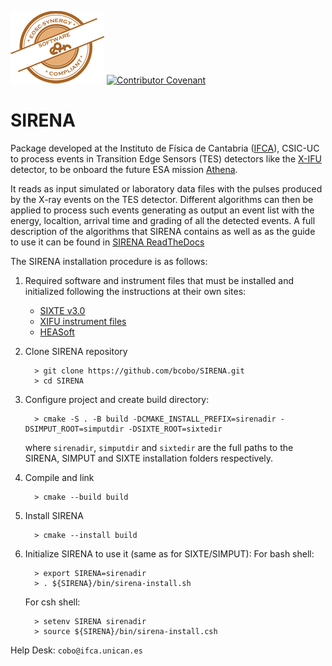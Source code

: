 [![SQAaaS badge](https://github.com/EOSC-synergy/SQAaaS/raw/master/badges/badges_150x116/badge_software_bronze.png)](https://api.eu.badgr.io/public/assertions/5GEdTdkzR2KDlXkZTCgrLg "SQAaaS bronze badge achieved")
[![Contributor Covenant](https://img.shields.io/badge/Contributor%20Covenant-2.1-4baaaa.svg)](code_of_conduct.md) 
# SIRENA
Package developed at the Instituto de Física de Cantabria ([IFCA](https://ifca.unican.es/en-us)), CSIC-UC to process events in Transition Edge Sensors (TES) detectors
like the [X-IFU](https://x-ifu.irap.omp.eu/) detector, to be onboard the future ESA mission [Athena](https://www.the-athena-x-ray-observatory.eu/en).

It reads as input simulated or laboratory data files with the pulses produced by the X-ray events on the TES detector.
Different algorithms can then be applied to process such events generating as output an event list with the energy, localtion, arrival time and grading of all the detected events.
A full description of the algorithms that SIRENA contains as well as as the guide to use it can be found in [SIRENA ReadTheDocs](https://sirena.readthedocs.io/en/latest/SIRENA.html)

The SIRENA installation procedure is as follows:

1. Required software and instrument files that must be installed and initialized following the instructions at their own sites:
   * [SIXTE v3.0](https://www.sternwarte.uni-erlangen.de/sixte/sixte-beta/) 
   * [XIFU instrument files](https://www.sternwarte.uni-erlangen.de/sixte/sixte-beta)
   * [HEASoft](https://heasarc.gsfc.nasa.gov/docs/software/heasoft/) 
2. Clone SIRENA repository 
   ```
     > git clone https://github.com/bcobo/SIRENA.git
     > cd SIRENA
   ```
3. Configure project and create build directory:
   ```
     > cmake -S . -B build -DCMAKE_INSTALL_PREFIX=sirenadir -DSIMPUT_ROOT=simputdir -DSIXTE_ROOT=sixtedir
   ```
   where `sirenadir`, `simputdir` and `sixtedir` are the full paths to the SIRENA, SIMPUT and SIXTE installation folders respectively.
   
4. Compile and link
   ```
     > cmake --build build
   ```
5. Install SIRENA  
   ```
     > cmake --install build
   ``` 
6. Initialize SIRENA to use it (same as for SIXTE/SIMPUT):
   For bash shell:
   ```
     > export SIRENA=sirenadir
     > . ${SIRENA}/bin/sirena-install.sh
   ```
   For csh shell:
   ```
     > setenv SIRENA sirenadir
     > source ${SIRENA}/bin/sirena-install.csh
   ```

Help Desk: 
      ```
         cobo@ifca.unican.es
      ```
